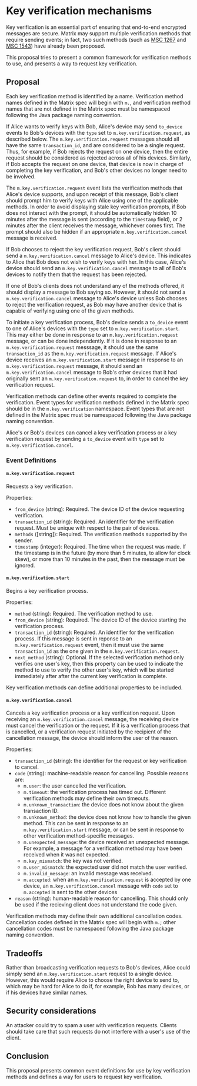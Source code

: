 # Key verification mechanisms

Key verification is an essential part of ensuring that end-to-end encrypted
messages are secure.  Matrix may support multiple verification methods that
require sending events; in fact, two such methods (such as [MSC
1267](https://github.com/matrix-org/matrix-doc/issues/1267) and [MSC
1543](https://github.com/matrix-org/matrix-doc/issues/1543)) have already been
proposed.

This proposal tries to present a common framework for verification methods to
use, and presents a way to request key verification.

## Proposal

Each key verification method is identified by a name.  Verification method
names defined in the Matrix spec will begin with `m.`, and verification method
names that are not defined in the Matrix spec must be namespaced following the
Java package naming convention.

If Alice wants to verify keys with Bob, Alice's device may send `to_device`
events to Bob's devices with the `type` set to `m.key.verification.request`, as
described below.  The `m.key.verification.request` messages should all have the
same `transaction_id`, and are considered to be a single request.  Thus, for
example, if Bob rejects the request on one device, then the entire request
should be considered as rejected across all of his devices.  Similarly, if Bob
accepts the request on one device, that device is now in charge of completing
the key verification, and Bob's other devices no longer need to be involved.

The `m.key.verification.request` event lists the verification methods that
Alice's device supports, and upon receipt of this message, Bob's client should
prompt him to verify keys with Alice using one of the applicable methods.  In
order to avoid displaying stale key verification prompts, if Bob does not
interact with the prompt, it should be automatically hidden 10 minutes after
the message is sent (according to the `timestamp` field), or 2 minutes after
the client receives the message, whichever comes first.  The prompt should also
be hidden if an appropriate `m.key.verification.cancel` message is received.

If Bob chooses to reject the key verification request, Bob's client should send
a `m.key.verification.cancel` message to Alice's device.  This indicates to
Alice that Bob does not wish to verify keys with her.  In this case, Alice's
device should send an `m.key.verification.cancel` message to all of Bob's
devices to notify them that the request has been rejected.

If one of Bob's clients does not understand any of the methods offered, it
should display a message to Bob saying so.  However, it should not send a
`m.key.verification.cancel` message to Alice's device unless Bob chooses to
reject the verification request, as Bob may have another device that is capable
of verifying using one of the given methods.

To initiate a key verification process, Bob's device sends a `to_device` event
to one of Alice's devices with the `type` set to `m.key.verification.start`.
This may either be done in response to an `m.key.verification.request` message,
or can be done independently.  If it is done in response to an
`m.key.verification.request` messsage, it should use the same `transaction_id`
as the `m.key.verification.request` message.  If Alice's device receives an
`m.key.verification.start` message in response to an
`m.key.verification.request` message, it should send an
`m.key.verification.cancel` message to Bob's other devices that it had
originally sent an `m.key.verification.request` to, in order to cancel the key
verification request.

Verification methods can define other events required to complete the
verification.  Event types for verification methods defined in the Matrix spec
should be in the `m.key.verification` namespace.  Event types that are not
defined in the Matrix spec must be namespaced following the Java package naming
convention.

Alice's or Bob's devices can cancel a key verification process or a key
verification request by sending a `to_device` event with `type` set to
`m.key.verification.cancel`.

### Event Definitions

#### `m.key.verification.request`

Requests a key verification.

Properties:

- `from_device` (string): Required. The device ID of the device requesting
  verification.
- `transaction_id` (string): Required. An identifier for the verification
  request. Must be unique with respect to the pair of devices.
- `methods` ([string]): Required. The verification methods supported by the
  sender.
- `timestamp` (integer): Required. The time when the request was made.  If the
  timestamp is in the future (by more than 5 minutes, to allow for clock skew),
  or more than 10 minutes in the past, then the message must be ignored.

#### `m.key.verification.start`

Begins a key verification process.

Properties:

- `method` (string): Required. The verification method to use.
- `from_device` (string): Required. The device ID of the device starting the
  verification process.
- `transaction_id` (string): Required. An identifier for the verification
  process.  If this message is sent in reponse to an
  `m.key.verification.request` event, then it must use the same
  `transaction_id` as the one given in the `m.key.verification.request`.
- `next_method` (string): Optional. If the selected verification method only
  verifies one user's key, then this property can be used to indicate the
  method to use to verify the other user's key, which will be started
  immediately after after the current key verification is complete.

Key verification methods can define additional properties to be included.

#### `m.key.verification.cancel`

Cancels a key verification process or a key verification request.  Upon
receiving an `m.key.verification.cancel` message, the receiving device must
cancel the verification or the request.  If it is a verification process that
is cancelled, or a verification request initiated by the recipient of the
cancellation message, the device should inform the user of the reason.

Properties:

- `transaction_id` (string): the identifier for the request or key verification
  to cancel.
- `code` (string): machine-readable reason for cancelling.  Possible reasons
  are:
  - `m.user`: the user cancelled the verification.
  - `m.timeout`: the verification process has timed out.  Different verification
    methods may define their own timeouts.
  - `m.unknown_transaction`: the device does not know about the given transaction
    ID.
  - `m.unknown_method`: the device does not know how to handle the given method.
    This can be sent in response to an `m.key.verification.start` message, or
    can be sent in response to other verification method-specific messages.
  - `m.unexpected_message`: the device received an unexpected message.  For
    example, a message for a verification method may have been received when it
    was not expected.
  - `m.key_mismatch`: the key was not verified.
  - `m.user_mismatch`: the expected user did not match the user verified.
  - `m.invalid_message`: an invalid message was received.
  - `m.accepted`: when an `m.key.verification.request` is accepted by one
    device, an `m.key.verification.cancel` message with `code` set to
    `m.accepted` is sent to the other devices
- `reason` (string): human-readable reason for cancelling.  This should only be
  used if the recieving client does not understand the code given.

Verification methods may define their own additional cancellation codes.
Cancellation codes defined in the Matrix spec will begin with `m.`; other
cancellation codes must be namespaced following the Java package naming
convention.

## Tradeoffs

Rather than broadcasting verification requests to Bob's devices, Alice could
simply send an `m.key.verification.start` request to a single device.  However,
this would require Alice to choose the right device to send to, which may be
hard for Alice to do if, for example, Bob has many devices, or if his devices
have similar names.

## Security considerations

An attacker could try to spam a user with verification requests.  Clients
should take care that such requests do not interfere with a user's use of the
client.

## Conclusion

This proposal presents common event definitions for use by key verification
methods and defines a way for users to request key verification.
